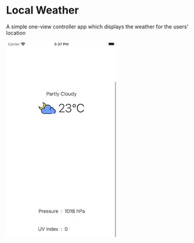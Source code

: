 # Local Weather

A simple one-view controller app which displays the weather for the users' location


![Screenshot](screenshot.png)
